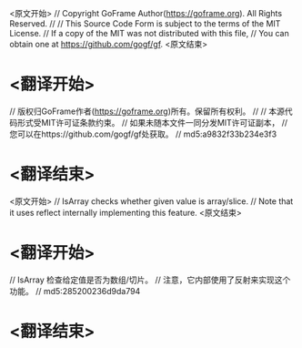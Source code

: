 
<原文开始>
// Copyright GoFrame Author(https://goframe.org). All Rights Reserved.
//
// This Source Code Form is subject to the terms of the MIT License.
// If a copy of the MIT was not distributed with this file,
// You can obtain one at https://github.com/gogf/gf.
<原文结束>

# <翻译开始>
// 版权归GoFrame作者(https://goframe.org)所有。保留所有权利。
//
// 本源代码形式受MIT许可证条款约束。
// 如果未随本文件一同分发MIT许可证副本，
// 您可以在https://github.com/gogf/gf处获取。
// md5:a9832f33b234e3f3
# <翻译结束>


<原文开始>
// IsArray checks whether given value is array/slice.
// Note that it uses reflect internally implementing this feature.
<原文结束>

# <翻译开始>
// IsArray 检查给定值是否为数组/切片。
// 注意，它内部使用了反射来实现这个功能。
// md5:285200236d9da794
# <翻译结束>

